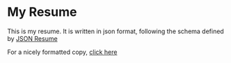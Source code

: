# My Resume
This is my resume. It is written in json format, following the schema
defined by [JSON Resume](https://jsonresume.org/schema/)

For a nicely formatted copy, [click here](https://registry.jsonresume.org/jdstemmler)